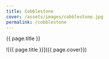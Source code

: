 ```yaml
---
title: Cobblestone
cover: /assets/images/cobblestone.jpg
permalink: /cobblestone
---
```

{{ page.title }}

![{{ page.title }}]({{ page.cover}})